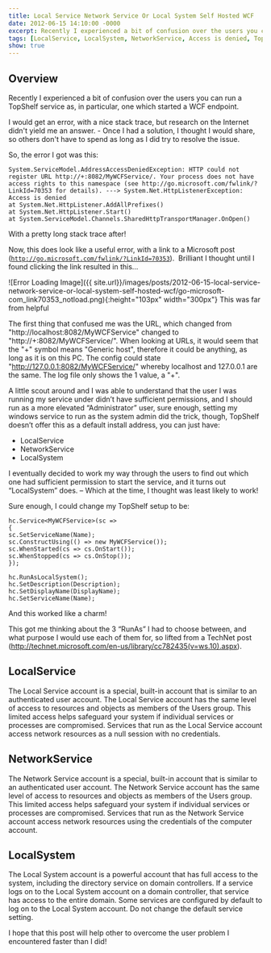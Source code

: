 ```yaml
---
title: Local Service Network Service Or Local System Self Hosted WCF
date: 2012-06-15 14:10:00 -0000
excerpt: Recently I experienced a bit of confusion over the users you can run a TopShelf service as in particular one which started a WCF endpoint.
tags: [LocalService, LocalSystem, NetworkService, Access is denied, TopShelf, WCF, Your process does not have access rights to this namespace]
show: true
---
```


## Overview
Recently I experienced a bit of confusion over the users you can run a TopShelf service as, in particular, one which started a WCF endpoint.

I would get an error, with a nice stack trace, but research on the Internet didn't yield me an answer. - Once I had a solution, I thought I would share, so others don't have to spend as long as I did try to resolve the issue.

So, the error I got was this:

~~~
System.ServiceModel.AddressAccessDeniedException: HTTP could not register URL http://+:8082/MyWCFService/. Your process does not have access rights to this namespace (see http://go.microsoft.com/fwlink/?LinkId=70353 for details). ---> System.Net.HttpListenerException: Access is denied
at System.Net.HttpListener.AddAllPrefixes()
at System.Net.HttpListener.Start()
at System.ServiceModel.Channels.SharedHttpTransportManager.OnOpen()
~~~

With a pretty long stack trace after!

Now, this does look like a useful error, with a link to a Microsoft post (<a href="http://go.microsoft.com/fwlink/?LinkId=70353"><code>http://go.microsoft.com/fwlink/?LinkId=70353</code></a>).  Brilliant I thought until I found clicking the link resulted in this…

![Error Loading Image]({{ site.url}}/images/posts/2012-06-15-local-service-network-service-or-local-system-self-hosted-wcf/go-microsoft-com_link70353_notload.png){:height="103px" width="300px"}
This was far from helpful

The first thing that confused me was the URL, which changed from "http://localhost:8082/MyWCFService" changed to "http://+:8082/MyWCFService/". When looking at URLs, it would seem that the "+" symbol means "Generic host", therefore it could be anything, as long as it is on this PC. The config could state "http://127.0.0.1:8082/MyWCFService/" whereby localhost and 127.0.0.1 are the same. The log file only shows the 1 value, a "+".

A little scout around and I was able to understand that the user I was running my service under didn’t have sufficient permissions, and I should run as a more elevated “Administrator” user, sure enough, setting my windows service to run as the system admin did the trick, though, TopShelf doesn’t offer this as a default install address, you can just have:

- LocalService
- NetworkService
- LocalSystem

I eventually decided to work my way through the users to find out which one had sufficient permission to start the service, and it turns out “LocalSystem” does. – Which at the time, I thought was least likely to work!

Sure enough, I could change my TopShelf setup to be:

~~~
hc.Service<MyWCFService>(sc =>
{
sc.SetServiceName(Name);
sc.ConstructUsing(() => new MyWCFService());
sc.WhenStarted(cs => cs.OnStart());
sc.WhenStopped(cs => cs.OnStop());
});
~~~

~~~
hc.RunAsLocalSystem();
hc.SetDescription(Description);
hc.SetDisplayName(DisplayName);
hc.SetServiceName(Name);
~~~

And this worked like a charm!

This got me thinking about the 3 “RunAs” I had to choose between, and what purpose I would use each of them for, so lifted from a TechNet post  (<http://technet.microsoft.com/en-us/library/cc782435(v=ws.10).aspx>).

## LocalService

The Local Service account is a special, built-in account that is similar to an authenticated user account. The Local Service account has the same level of access to resources and objects as members of the Users group. This limited access helps safeguard your system if individual services or processes are compromised. Services that run as the Local Service account access network resources as a null session with no credentials.

## NetworkService

The Network Service account is a special, built-in account that is similar to an authenticated user account. The Network Service account has the same level of access to resources and objects as members of the Users group. This limited access helps safeguard your system if individual services or processes are compromised. Services that run as the Network Service account access network resources using the credentials of the computer account.

## LocalSystem

The Local System account is a powerful account that has full access to the system, including the directory service on domain controllers. If a service logs on to the Local System account on a domain controller, that service has access to the entire domain. Some services are configured by default to log on to the Local System account. Do not change the default service setting.

I hope that this post will help other to overcome the user problem I encountered faster than I did!
